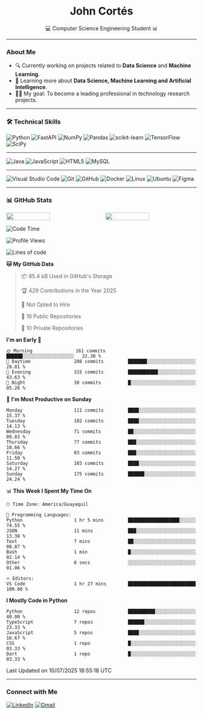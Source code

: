 <h1 align="center">John Cortés</h1>
<p align="center">💻 Computer Science Engineering Student 📊</p>

---

### About Me
- 🔍 Currently working on projects related to **Data Science** and **Machine Learning**.
- 🚀 Learning more about **Data Science, Machine Learning and Artificial Intelligence**.
- 👨‍💻 My goal: To become a leading professional in technology research projects.

---

### 🛠️ Technical Skills 

![Python](https://img.shields.io/badge/python-3670A0?style=for-the-badge&logo=python&logoColor=ffdd54)
![FastAPI](https://img.shields.io/badge/FastAPI-005571?style=for-the-badge&logo=fastapi)
![NumPy](https://img.shields.io/badge/numpy-%23013243.svg?style=for-the-badge&logo=numpy&logoColor=white)
![Pandas](https://img.shields.io/badge/pandas-%23150458.svg?style=for-the-badge&logo=pandas&logoColor=white)
![scikit-learn](https://img.shields.io/badge/scikit--learn-%23F7931E.svg?style=for-the-badge&logo=scikit-learn&logoColor=white)
![TensorFlow](https://img.shields.io/badge/TensorFlow-%23FF6F00.svg?style=for-the-badge&logo=TensorFlow&logoColor=white)
![SciPy](https://img.shields.io/badge/SciPy-%230C55A5.svg?style=for-the-badge&logo=scipy&logoColor=white)

---

![Java](https://img.shields.io/badge/java-%23ED8B00.svg?style=for-the-badge&logo=openjdk&logoColor=white)
![JavaScript](https://img.shields.io/badge/javascript-%23323330.svg?style=for-the-badge&logo=javascript&logoColor=%23F7DF1E)
![HTML5](https://img.shields.io/badge/html5-%23E34F26.svg?style=for-the-badge&logo=html5&logoColor=white)
![MySQL](https://img.shields.io/badge/mysql-4479A1.svg?style=for-the-badge&logo=mysql&logoColor=white)

---

![Visual Studio Code](https://img.shields.io/badge/Visual%20Studio%20Code-0078d7.svg?style=for-the-badge&logo=visual-studio-code&logoColor=white)
![Git](https://img.shields.io/badge/git-%23F05033.svg?style=for-the-badge&logo=git&logoColor=white)
![GitHub](https://img.shields.io/badge/github-%23121011.svg?style=for-the-badge&logo=github&logoColor=white)
![Docker](https://img.shields.io/badge/docker-%230db7ed.svg?style=for-the-badge&logo=docker&logoColor=white)
![Linux](https://img.shields.io/badge/Linux-FCC624?style=for-the-badge&logo=linux&logoColor=black)
![Ubuntu](https://img.shields.io/badge/Ubuntu-E95420?style=for-the-badge&logo=ubuntu&logoColor=white)
![Figma](https://img.shields.io/badge/figma-%23F24E1E.svg?style=for-the-badge&logo=figma&logoColor=white)

---

### 📊 GitHub Stats

<div style="display: flex; justify-content: space-between; gap: 20px;">
  <img src="https://github-readme-stats.vercel.app/api?username=johncortes117&show_icons=true&theme=react&bg_color=0a0a0a00&title_color=07916A&icon_color=07916A&text_color=ffffff&hide_border=true" width="48%" />
  <img src="https://github-readme-stats.vercel.app/api/top-langs/?username=johncortes117&layout=compact&theme=react&bg_color=0a0a0a00&title_color=07916A&text_color=ffffff&hide_border=true" width="48%" />
</div>

<!--START_SECTION:waka-->
![Code Time](http://img.shields.io/badge/Code%20Time-182%20hrs%2023%20mins-blue)

![Profile Views](http://img.shields.io/badge/Profile%20Views-0-blue)

![Lines of code](https://img.shields.io/badge/From%20Hello%20World%20I%27ve%20Written-1.8%20million%20lines%20of%20code-blue)

**🐱 My GitHub Data** 

> 📦 85.4 kB Used in GitHub's Storage 
 > 
> 🏆 429 Contributions in the Year 2025
 > 
> 🚫 Not Opted to Hire
 > 
> 📜 19 Public Repositories 
 > 
> 🔑 10 Private Repositories 
 > 
**I'm an Early 🐤** 

```text
🌞 Morning                161 commits         ██████░░░░░░░░░░░░░░░░░░░   22.30 % 
🌆 Daytime                208 commits         ███████░░░░░░░░░░░░░░░░░░   28.81 % 
🌃 Evening                315 commits         ███████████░░░░░░░░░░░░░░   43.63 % 
🌙 Night                  38 commits          █░░░░░░░░░░░░░░░░░░░░░░░░   05.26 % 
```
📅 **I'm Most Productive on Sunday** 

```text
Monday                   111 commits         ████░░░░░░░░░░░░░░░░░░░░░   15.37 % 
Tuesday                  102 commits         ████░░░░░░░░░░░░░░░░░░░░░   14.13 % 
Wednesday                71 commits          ██░░░░░░░░░░░░░░░░░░░░░░░   09.83 % 
Thursday                 77 commits          ███░░░░░░░░░░░░░░░░░░░░░░   10.66 % 
Friday                   83 commits          ███░░░░░░░░░░░░░░░░░░░░░░   11.50 % 
Saturday                 103 commits         ████░░░░░░░░░░░░░░░░░░░░░   14.27 % 
Sunday                   175 commits         ██████░░░░░░░░░░░░░░░░░░░   24.24 % 
```


📊 **This Week I Spent My Time On** 

```text
🕑︎ Time Zone: America/Guayaquil

💬 Programming Languages: 
Python                   1 hr 5 mins         ███████████████████░░░░░░   74.55 % 
JSON                     11 mins             ███░░░░░░░░░░░░░░░░░░░░░░   13.38 % 
Text                     7 mins              ██░░░░░░░░░░░░░░░░░░░░░░░   08.87 % 
Bash                     1 min               █░░░░░░░░░░░░░░░░░░░░░░░░   02.14 % 
Other                    0 secs              ░░░░░░░░░░░░░░░░░░░░░░░░░   01.06 % 

🔥 Editors: 
VS Code                  1 hr 27 mins        █████████████████████████   100.00 % 
```

**I Mostly Code in Python** 

```text
Python                   12 repos            ██████████░░░░░░░░░░░░░░░   40.00 % 
TypeScript               7 repos             ██████░░░░░░░░░░░░░░░░░░░   23.33 % 
JavaScript               5 repos             ████░░░░░░░░░░░░░░░░░░░░░   16.67 % 
CSS                      1 repo              █░░░░░░░░░░░░░░░░░░░░░░░░   03.33 % 
Dart                     1 repo              █░░░░░░░░░░░░░░░░░░░░░░░░   03.33 % 
```




 Last Updated on 10/07/2025 18:55:18 UTC
<!--END_SECTION:waka-->

---

### Connect with Me

[![LinkedIn](https://img.shields.io/badge/linkedin-%230077B5.svg?style=for-the-badge&logo=linkedin&logoColor=white)](https://www.linkedin.com/in/john-cortes-pozo)
[![Gmail](https://img.shields.io/badge/Gmail-D14836?style=for-the-badge&logo=gmail&logoColor=white)](mailto:stevencortespozo@gmail.com)
